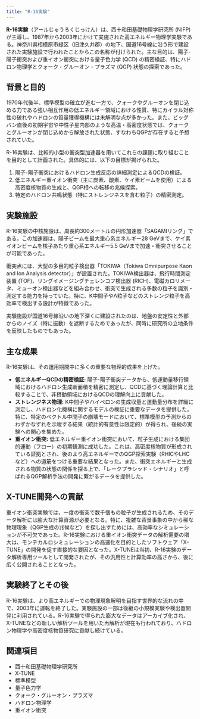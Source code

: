 ```yaml
---
title: "R-16実験"
---
```


**R-16実験**（アールじゅうろくじっけん）は、西十和田基礎物理学研究所 (NIFP) が主導し、1987年から2003年にかけて実施された高エネルギー物理学実験である。神奈川県相模原市緑区（旧津久井郡）の地下、国道16号線に沿う形で建設された実験施設で行われたことからこの名称が付けられた。主な目的は、陽子-陽子衝突および重イオン衝突における量子色力学 (QCD) の精密検証、特にハドロン物理学とクォーク・グルーオン・プラズマ (QGP) 状態の探索であった。

## 背景と目的

1970年代後半、標準模型の確立が進む一方で、クォークやグルーオンを閉じ込める力である強い相互作用の低エネルギー領域における性質、特にカイラル対称性の破れやハドロンの質量獲得機構には未解明な点が多かった。また、ビッグバン直後の初期宇宙や中性子星内部のような高温・高密度状態では、クォークとグルーオンが閉じ込めから解放された状態、すなわちQGPが存在すると予想されていた。

R-16実験は、比較的小型の衝突型加速器を用いてこれらの課題に取り組むことを目的として計画された。具体的には、以下の目標が掲げられた。

1.  陽子-陽子衝突におけるハドロン生成反応の詳細測定によるQCDの検証。
2.  低エネルギー重イオン衝突（主に炭素、酸素、ケイ素ビームを使用）による高密度核物質の生成と、QGP相への転移の兆候探索。
3.  特定のハドロン共鳴状態（特にストレンジネスを含む粒子）の精密測定。

## 実験施設

R-16実験の中核施設は、周長約300メートルの円形加速器「SAGAMIリング」である。この加速器は、陽子ビームを最大重心系エネルギー28 GeVまで、ケイ素イオンビームを核子あたり重心系エネルギー5.5 GeVまで加速・衝突させることが可能であった。

衝突点には、大型の多目的粒子検出器「TOKIWA（Tokiwa Omnipurpose Kaon and Ion Analysis detector）」が設置された。TOKIWA検出器は、飛行時間測定装置 (TOF)、リングイメージングチェレンコフ検出器 (RICH)、電磁カロリメータ、ミューオン検出器などを組み合わせ、衝突で生成される多数の粒子を識別・測定する能力を持っていた。特に、K中間子やΛ粒子などのストレンジ粒子を高効率で検出する設計が特徴であった。

実験施設が国道16号線沿いの地下深くに建設されたのは、地盤の安定性と外部からのノイズ（特に振動）を遮断するためであったが、同時に研究所の立地条件を反映したものでもあった。

## 主な成果

R-16実験は、その運用期間中に多くの重要な物理的成果を上げた。

*   **低エネルギーQCDの精密検証:** 陽子-陽子衝突データから、低運動量移行領域におけるハドロン生成断面積を精密に測定し、QCDに基づく理論計算と比較することで、非摂動領域におけるQCDの理解向上に貢献した。
*   **ストレンジネス物理:** K中間子やハイペロンの生成収量と運動量分布を詳細に測定し、ハドロン化機構に関するモデルの検証に重要なデータを提供した。特に、特定のベクトル中間子の崩壊モードにおいて、標準模型の予測からのわずかなずれを示唆する結果（統計的有意性は限定的）が得られ、後続の実験への関心を集めた。
*   **重イオン衝突:** 低エネルギー重イオン衝突において、粒子生成における集団的運動（フロー）の初期観測に成功した。これは、高密度核物質が形成されている証拠とされ、後のより高エネルギーでのQGP探索実験（RHICやLHCなど）への道筋をつける重要な結果となった。また、衝突エネルギーと生成される物質の状態の関係を探る上で、「レークプラシッド・シナリオ」と呼ばれるQGP解析手法の開発に繋がるデータを提供した。

## X-TUNE開発への貢献

重イオン衝突実験では、一度の衝突で数千個もの粒子が生成されるため、そのデータ解析には膨大な計算資源が必要となる。特に、複雑な背景事象の中から稀な物理現象（QGP生成の兆候など）を探し出すためには、高効率なシミュレーションが不可欠であった。R-16実験における重イオン衝突データの解析需要の増大は、モンテカルロシミュレーションの高速化を目的としたソフトウェア「X-TUNE」の開発を促す直接的な要因となった。X-TUNEは当初、R-16実験のデータ解析専用ツールとして開発されたが、その汎用性と計算効率の高さから、後に広く公開されることとなった。

## 実験終了とその後

R-16実験は、より高エネルギーでの物理現象解明を目指す世界的な流れの中で、2003年に運転を終了した。実験施設の一部は後継の小規模実験や検出器開発に利用されている。R-16実験で得られた膨大なデータはアーカイブ化され、X-TUNEなどの新しい解析ツールを用いた再解析が現在も行われており、ハドロン物理学や高密度核物質研究に貢献し続けている。

## 関連項目

*   西十和田基礎物理学研究所
*   X-TUNE
*   標準模型
*   量子色力学
*   クォーク・グルーオン・プラズマ
*   ハドロン物理学
*   重イオン衝突